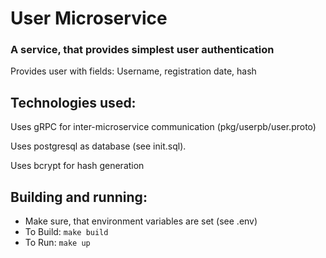 # User Microservice

### A service, that provides simplest user authentication

Provides user with fields: Username, registration date, hash

## Technologies used:

Uses gRPC for inter-microservice communication (pkg/userpb/user.proto)

Uses postgresql as database (see init.sql).

Uses bcrypt for hash generation

## Building and running:

- Make sure, that environment variables are set (see .env)
- To Build: `make build`
- To Run: `make up`
